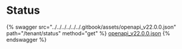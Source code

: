 # Status

{% swagger src="../../../../../../.gitbook/assets/openapi_v22.0.0.json" path="/tenant/status" method="get" %}
[openapi_v22.0.0.json](../../../../../../.gitbook/assets/openapi_v22.0.0.json)
{% endswagger %}
